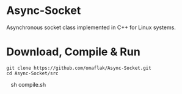 # Async-Socket
Asynchronous socket class implemented in C++ for Linux systems.

# Download, Compile & Run

    git clone https://github.com/omaflak/Async-Socket.git
    cd Async-Socket/src
    sh compile.sh
